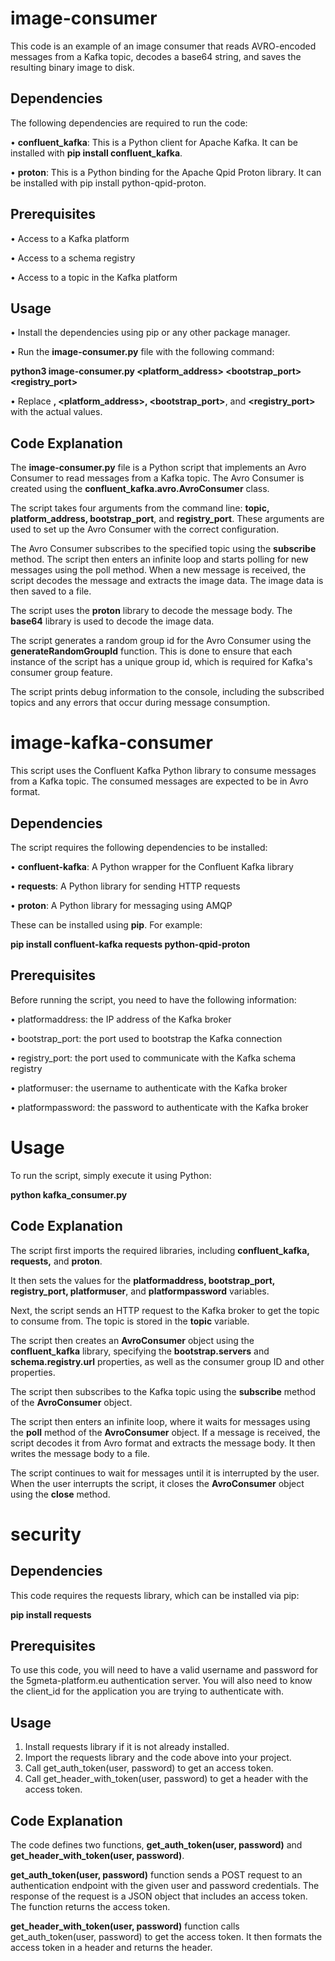 # image-consumer
This code is an example of an image consumer that reads AVRO-encoded messages from a Kafka topic, decodes a base64 string, and saves the resulting binary image to disk.
## Dependencies
The following dependencies are required to run the code:

•	**confluent_kafka**: This is a Python client for Apache Kafka. It can be installed with **pip install confluent_kafka**.

•	**proton**: This is a Python binding for the Apache Qpid Proton library. It can be installed with pip install python-qpid-proton.

## Prerequisites
•	Access to a Kafka platform

•	Access to a schema registry

•	Access to a topic in the Kafka platform

## Usage

•	Install the dependencies using pip or any other package manager.

•	Run the **image-consumer.py** file with the following command:

**python3 image-consumer.py <topic> <platform_address> <bootstrap_port> <registry_port>**
  
•	Replace **<topic>, <platform_address>, <bootstrap_port>**, and **<registry_port>** with the actual values.
  
## Code Explanation
  
The **image-consumer.py** file is a Python script that implements an Avro Consumer to read messages from a Kafka topic. The Avro Consumer is created using the **confluent_kafka.avro.AvroConsumer** class.

The script takes four arguments from the command line: **topic, platform_address, bootstrap_port**, and **registry_port**. These arguments are used to set up the Avro Consumer with the correct configuration.

  The Avro Consumer subscribes to the specified topic using the **subscribe** method. The script then enters an infinite loop and starts polling for new messages using the poll method. When a new message is received, the script decodes the message and extracts the image data. The image data is then saved to a file.

  The script uses the **proton** library to decode the message body. The **base64** library is used to decode the image data.

  The script generates a random group id for the Avro Consumer using the **generateRandomGroupId** function. This is done to ensure that each instance of the script has a unique group id, which is required for Kafka's consumer group feature.

  The script prints debug information to the console, including the subscribed topics and any errors that occur during message consumption.
  
# image-kafka-consumer
  
  This script uses the Confluent Kafka Python library to consume messages from a Kafka topic. The consumed messages are expected to be in Avro format.
## Dependencies
The script requires the following dependencies to be installed:

•	**confluent-kafka**: A Python wrapper for the Confluent Kafka library

•	**requests**: A Python library for sending HTTP requests

•	**proton**: A Python library for messaging using AMQP

These can be installed using **pip**. For example:

**pip install confluent-kafka requests python-qpid-proton**
## Prerequisites
Before running the script, you need to have the following information:

•	platformaddress: the IP address of the Kafka broker

•	bootstrap_port: the port used to bootstrap the Kafka connection

•	registry_port: the port used to communicate with the Kafka schema registry

•	platformuser: the username to authenticate with the Kafka broker

•	platformpassword: the password to authenticate with the Kafka broker
# Usage
To run the script, simply execute it using Python:

**python kafka_consumer.py**
## Code Explanation
The script first imports the required libraries, including **confluent_kafka, requests,** and **proton**.

It then sets the values for the **platformaddress, bootstrap_port, registry_port, platformuser**, and **platformpassword** variables.

Next, the script sends an HTTP request to the Kafka broker to get the topic to consume from. The topic is stored in the **topic** variable.

The script then creates an **AvroConsumer** object using the **confluent_kafka** library, specifying the **bootstrap.servers** and **schema.registry.url** properties, as well as the consumer group ID and other properties.

The script then subscribes to the Kafka topic using the **subscribe** method of the **AvroConsumer** object.

The script then enters an infinite loop, where it waits for messages using the **poll** method of the **AvroConsumer** object. If a message is received, the script decodes it from Avro format and extracts the message body. It then writes the message body to a file.

The script continues to wait for messages until it is interrupted by the user. When the user interrupts the script, it closes the **AvroConsumer** object using the **close** method.

# security
  
  ## Dependencies
This code requires the requests library, which can be installed via pip:

**pip install requests** 
## Prerequisites
To use this code, you will need to have a valid username and password for the 5gmeta-platform.eu authentication server. You will also need to know the client_id for the application you are trying to authenticate with.
## Usage
1.	Install requests library if it is not already installed.
2.	Import the requests library and the code above into your project.
3.	Call get_auth_token(user, password) to get an access token.
4.	Call get_header_with_token(user, password) to get a header with the access token.
## Code Explanation
The code defines two functions, **get_auth_token(user, password)** and **get_header_with_token(user, password)**.

**get_auth_token(user, password)** function sends a POST request to an authentication endpoint with the given user and password credentials. The response of the request is a JSON object that includes an access token. The function returns the access token.

**get_header_with_token(user, password)** function calls get_auth_token(user, password) to get the access token. It then formats the access token in a header and returns the header.



